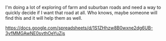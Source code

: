 I'm doing a lot of exploring of farm and suburban roads and need a way to quickly decide if I want that road at all. Who knows, maybe someone will find this and it will help them as well.

https://docs.google.com/spreadsheets/d/1S1ZHhzw8B0wxne2dg6UB-3yfMMGAwNE0svthOeYuZjs